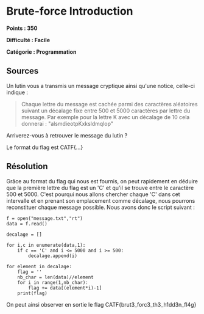 # Brute-force Introduction
**Points : 350**

**Difficulté : Facile**

**Catégorie : Programmation**

## Sources

Un lutin vous a transmis un message cryptique ainsi qu'une notice, celle-ci indique :
> Chaque lettre du message est cachée parmi des caractères aléatoires suivant un décalage fixe entre 500 et 5000 caractères par lettre du message. Par exemple pour la lettre K avec un décalage de 10 cela donnerai : "alsmdieotpKxksldmqlop"

Arriverez-vous à retrouver le message du lutin ?

Le format du flag est CATF{...}

## Résolution

Grâce au format du flag qui nous est fournis, on peut rapidement en déduire que la première lettre du flag est un 'C' et qu'il se trouve entre le caractère 500 et 5000. C'est pourqui nous allons chercher chaque 'C' dans cet intervalle et en prenant son emplacement comme décalage, nous pourrons reconstituer chaque message possible.
Nous avons donc le script suivant :
```
f = open("message.txt","rt")
data = f.read()

decalage = []

for i,c in enumerate(data,1):
    if c == 'C' and i <= 5000 and i >= 500:
        decalage.append(i)

for element in decalage:
    flag = ''
    nb_char = len(data)//element
    for i in range(1,nb_char):
        flag += data[(element*i)-1]
    print(flag)
```
On peut ainsi observer en sortie le flag CATF{brut3_forc3_th3_h1dd3n_fl4g}
